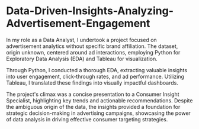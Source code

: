 # Data-Driven-Insights-Analyzing-Advertisement-Engagement
In my role as a Data Analyst, I undertook a project focused on advertisement analytics without specific brand affiliation. The dataset, origin unknown, centered around ad interactions, employing Python for Exploratory Data Analysis (EDA) and Tableau for visualization.

Through Python, I conducted a thorough EDA, extracting valuable insights into user engagement, click-through rates, and ad performance. Utilizing Tableau, I translated these findings into visually impactful dashboards.

The project's climax was a concise presentation to a Consumer Insight Specialist, highlighting key trends and actionable recommendations. Despite the ambiguous origin of the data, the insights provided a foundation for strategic decision-making in advertising campaigns, showcasing the power of data analysis in driving effective consumer targeting strategies.





